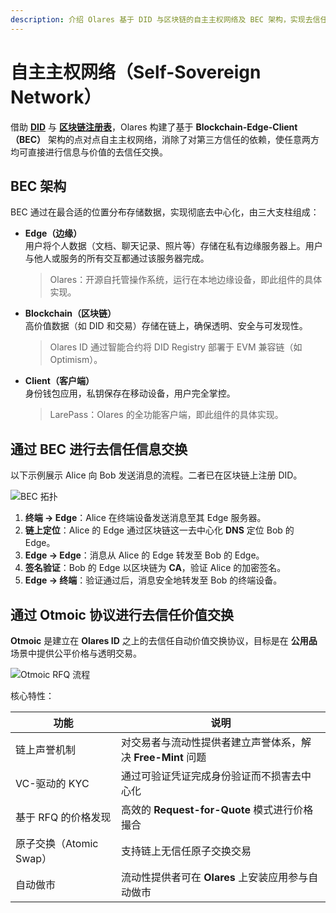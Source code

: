 ```yaml
---
description: 介绍 Olares 基于 DID 与区块链的自主主权网络及 BEC 架构，实现去信任的信息与价值交换。
---
```


# 自主主权网络（Self-Sovereign Network）

借助 [**DID**](did.md) 与 [**区块链注册表**](registry.md)，Olares 构建了基于 **Blockchain-Edge-Client（BEC）** 架构的点对点自主主权网络，消除了对第三方信任的依赖，使任意两方均可直接进行信息与价值的去信任交换。

## BEC 架构

BEC 通过在最合适的位置分布存储数据，实现彻底去中心化，由三大支柱组成：

- **Edge（边缘）**  
  用户将个人数据（文档、聊天记录、照片等）存储在私有边缘服务器上。用户与他人或服务的所有交互都通过该服务器完成。  
  > Olares：开源自托管操作系统，运行在本地边缘设备，即此组件的具体实现。

- **Blockchain（区块链）**  
  高价值数据（如 DID 和交易）存储在链上，确保透明、安全与可发现性。  
  > Olares ID 通过智能合约将 DID Registry 部署于 EVM 兼容链（如 Optimism）。

- **Client（客户端）**  
  身份钱包应用，私钥保存在移动设备，用户完全掌控。  
  > LarePass：Olares 的全功能客户端，即此组件的具体实现。

## 通过 BEC 进行去信任信息交换

以下示例展示 Alice 向 Bob 发送消息的流程。二者已在区块链上注册 DID。

![BEC 拓扑](/images/manual/concepts/network-topology.jpeg)

1. **终端 → Edge**：Alice 在终端设备发送消息至其 Edge 服务器。  
2. **链上定位**：Alice 的 Edge 通过区块链这一去中心化 **DNS** 定位 Bob 的 Edge。  
3. **Edge → Edge**：消息从 Alice 的 Edge 转发至 Bob 的 Edge。  
4. **签名验证**：Bob 的 Edge 以区块链为 **CA**，验证 Alice 的加密签名。  
5. **Edge → 终端**：验证通过后，消息安全地转发至 Bob 的终端设备。  

## 通过 Otmoic 协议进行去信任价值交换

**Otmoic** 是建立在 **Olares ID** 之上的去信任自动价值交换协议，目标是在 **公用品** 场景中提供公平价格与透明交易。

![Otmoic RFQ 流程](/images/manual/concepts/rfq.jpeg)

核心特性：

| 功能                     | 说明                                                                                     |
|--------------------------|------------------------------------------------------------------------------------------|
| 链上声誉机制             | 对交易者与流动性提供者建立声誉体系，解决 **Free-Mint** 问题                             |
| VC-驱动的 KYC            | 通过可验证凭证完成身份验证而不损害去中心化                                               |
| 基于 RFQ 的价格发现      | 高效的 **Request-for-Quote** 模式进行价格撮合                                           |
| 原子交换（Atomic Swap）  | 支持链上无信任原子交换交易                                                               |
| 自动做市                 | 流动性提供者可在 **Olares** 上安装应用参与自动做市                                       |
